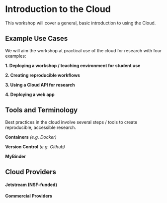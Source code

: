 # Introduction to the Cloud 

This workshop will cover a general, basic introduction to using the Cloud. 

## Example Use Cases

We will aim the workshop at practical use of the cloud for research with four examples: 

**1. Deploying a workshop / teaching environment for student use**

**2. Creating reproducible workflows** 

**3. Using a Cloud API for research** 

**4. Deploying a web app** 

## Tools and Terminology 

Best practices in the cloud involve several steps / tools to create reproducible, accessible research.  

**Containers** *(e.g. Docker)*

**Version Control** *(e.g. Github)*

**MyBinder** 

## Cloud Providers 

#### Jetstream (NSF-funded)

#### Commercial Providers 
